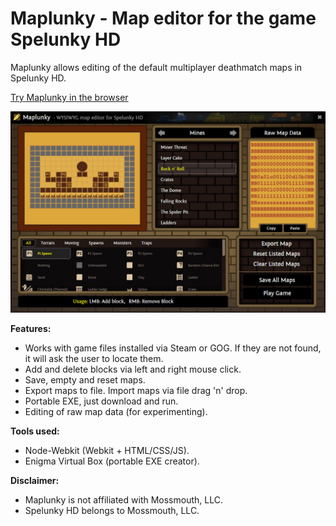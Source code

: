 # Maplunky - Map editor for the game Spelunky HD

Maplunky allows editing of the default multiplayer deathmatch maps in Spelunky HD.

[Try Maplunky in the browser](http://codepen.io/ryanmcnz/full/VapxVm/)

![](https://raw.githubusercontent.com/ryanmcnz/maplunky/master/screenshot.jpg)

**Features:**

 - Works with game files installed via Steam or GOG. If they are not found, it will ask the user to locate them.
 - Add and delete blocks via left and right mouse click.
 - Save, empty and reset maps.
 - Export maps to file. Import maps via file drag 'n' drop.
 - Portable EXE, just download and run.
 - Editing of raw map data (for experimenting).
 
 **Tools used:**
 
 - Node-Webkit (Webkit + HTML/CSS/JS).
 - Enigma Virtual Box (portable EXE creator).

**Disclaimer:**

- Maplunky is not affiliated with Mossmouth, LLC.
- Spelunky HD belongs to Mossmouth, LLC.
